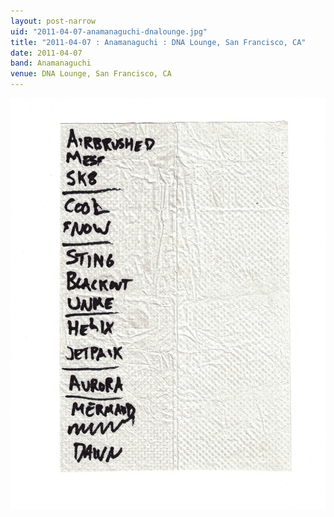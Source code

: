 ```yaml
---
layout: post-narrow
uid: "2011-04-07-anamanaguchi-dnalounge.jpg"
title: "2011-04-07 : Anamanaguchi : DNA Lounge, San Francisco, CA"
date: 2011-04-07
band: Anamanaguchi
venue: DNA Lounge, San Francisco, CA
---
```


<div class="showcase">
  <img src="/img/2011/04/20110407-Anamanaguchi-DNALounge.jpg" alt="2011-04-07-anamanaguchi-dnalounge.jpg">
</div>
